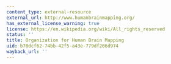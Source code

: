 ```yaml
---
content_type: external-resource
external_url: http://www.humanbrainmapping.org/
has_external_license_warning: true
license: https://en.wikipedia.org/wiki/All_rights_reserved
status: ''
title: Organization for Human Brain Mapping
uid: b70dcf62-74bb-42f5-a43e-779df206d974
wayback_url: ''
---
```

